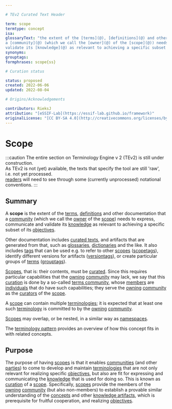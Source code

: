 ```yaml
---

# TEv2 Curated Text Header

term: scope
termtype: concept
isa:
glossaryText: "the extent of the [terms](@), [definitions](@) and other documentation that
a [community](@) (which we call the [owner](@) of the [scope](@)) needs to express, communicate and
validate its [knowledge](@) as relevant to achieving a specific subset of its [objectives](@)."
synonyms:
grouptags:
formphrases: scope{ss}

# Curation status

status: proposed
created: 2022-06-06
updated: 2022-08-04

# Origins/Acknowledgements

contributors: RieksJ
attribution: "[eSSIF-Lab](https://essif-lab.github.io/framework)"
originalLicense: "[CC BY-SA 4.0](http://creativecommons.org/licenses/by-sa/4.0/?ref=chooser-v1)"
---
```


# Scope

:::caution
The entire section on Terminology Engine v 2 (TEv2) is still under construction.\
As TEv2 is not (yet) available, the texts that specify the tool are still 'raw', i.e. not yet
processed.\
[readers](@) will need to see through some (currently unprocessed) notational
conventions.
:::

## Summary

A **scope** is the extent of the [terms](@), [definitions](@) and other documentation that
a [community](@) (which we call the [owner](@) of the [scope](@)) needs to express, communicate and
validate its [knowledge](@) as relevant to achieving a specific subset of its [objectives](@).

Other documentation includes [curated texts](@), and artifacts that are generated from that, such
as [glossaries](@), [dictionaries](@) and the like. It also includes [tags](@) that can be used e.g.
to refer to other [scopes](@) ([scopetags](@)), identify different versions for
artifacts ([versiontags](@)), or create particular groups of [terms](@) ([grouptags](@)).

[Scopes](@), that is: their contents, must be [curated](@). Since this requires particular
capabilities that the [owning](@) [community](@) may lack, we say that this [curation](@) is done by
a so-called [terms community](@), whose [members](@) are [individuals](@) that do have such
capabilities; they serve the [owning](@) [community](@) as the [curators](@) of the [scope](@).

A [scope](@) can contain multiple [terminologies](@); it is expected that at least one
such [terminology](@) is committed to by the [owning](@) [community](@).

[Scopes](@) may overlap, or be nested, in a similar way
as [namespaces](https://en.wikipedia.org/wiki/Namespace).

The [terminology pattern](pattern-terminology-support@) provides an overview of how this concept
fits in with related concepts.

## Purpose

The purpose of having [scopes](@) is that it enables [communities](@) (and other [parties](@)) to
come to develop and maintain [terminologies](@) that are not only relevant for realizing
specific [objectives](@), but also are fit for expressing and communicating the [knowledge](@) that
is used for doing so. This is known as [curation](@) of a [scope](@). Specifically, [scopes](@)
provide the members of the [owning](@) [community](@) (but also non-members) to establish a provable
similar understanding of the [concepts](@) and other [knowledge artifacts](@), which is prerequisite
for fruitful cooperation, and realizing [objectives](@).